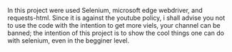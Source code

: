 In this project were used Selenium, microsoft edge webdriver, and requests-html. Since it is against the youtube policy, i shall 
advise you not to use the code with the intention to get more viels, your channel can be banned; the intention of this project is
to show the cool things one can do with selenium, even in the begginer level.
